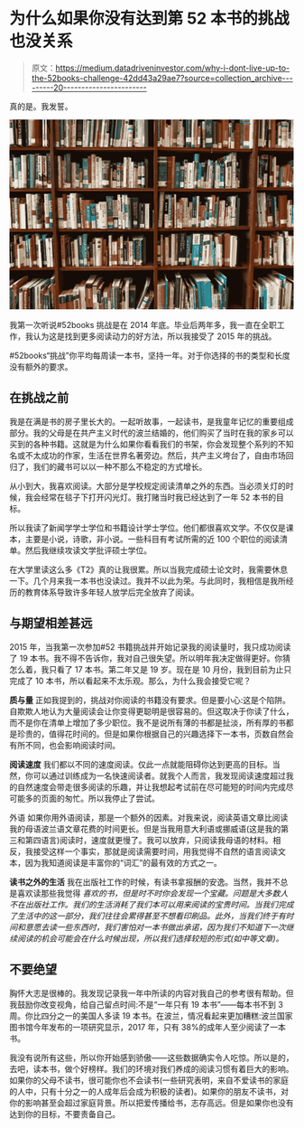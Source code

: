# 为什么如果你没有达到第 52 本书的挑战也没关系

> 原文：<https://medium.datadriveninvestor.com/why-i-dont-live-up-to-the-52books-challenge-42dd43a29ae7?source=collection_archive---------20----------------------->

真的是。我发誓。

![](img/ff773601c6d07081c8833ebb33a886ae.png)

我第一次听说#52books 挑战是在 2014 年底。毕业后两年多，我一直在全职工作，我认为这是找到更多阅读动力的好方法，所以我接受了 2015 年的挑战。

#52books“挑战”你平均每周读一本书，坚持一年。对于你选择的书的类型和长度没有额外的要求。

## 在挑战之前

我是在满是书的房子里长大的。一起听故事，一起读书，是我童年记忆的重要组成部分。我的父母是在共产主义时代的波兰结婚的，他们购买了当时在我的家乡可以买到的各种书籍。这就是为什么如果你看看我们的书架，你会发现整个系列的不知名或不太成功的作家，生活在世界名著旁边。然后，共产主义垮台了，自由市场回归了，我们的藏书可以以一种不那么不稳定的方式增长。

从小到大，我喜欢阅读。大部分是学校规定阅读清单之外的东西。当必须关灯的时候，我会经常在毯子下打开闪光灯。我打赌当时我已经达到了一年 52 本书的目标。

所以我读了新闻学学士学位和书籍设计学士学位。他们都很喜欢文学。不仅仅是课本，主要是小说，诗歌，非小说。一些科目有考试所需的近 100 个职位的阅读清单。然后我继续攻读文学批评硕士学位。

在大学里读这么多《T2》真的让我很累。所以当我完成硕士论文时，我需要休息一下。几个月来我一本书也没读过。我并不以此为荣。与此同时，我相信是我所经历的教育体系导致许多年轻人放学后完全放弃了阅读。

## 与期望相差甚远

2015 年，当我第一次参加#52 书籍挑战并开始记录我的阅读量时，我只成功阅读了 19 本书。我不得不告诉你，我对自己很失望。所以明年我决定做得更好。你猜怎么着，我只看了 17 本书。第二年又是 19 岁。现在是 10 月份，我到目前为止只完成了 10 本书，所以看起来不太乐观。那么，为什么我会接受它呢？

**质与量** 正如我提到的，挑战对你阅读的书籍没有要求。但是要小心:这是个陷阱。自欺欺人地认为大量阅读会让你变得更聪明是很容易的。但这取决于你读了什么，而不是你在清单上增加了多少职位。我不是说所有薄的书都是扯淡，所有厚的书都是珍贵的，值得花时间的。但是如果你根据自己的兴趣选择下一本书，页数自然会有所不同，也会影响阅读时间。

**阅读速度**
我们都以不同的速度阅读。仅此一点就能阻碍你达到更高的目标。当然，你可以通过训练成为一名快速阅读者。就我个人而言，我发现阅读速度超过我的自然速度会带走很多阅读的乐趣，并让我想起考试前在尽可能短的时间内完成尽可能多的页面的匆忙。所以我停止了尝试。

外语
如果你用外语阅读，那是一个额外的因素。对我来说，阅读英语文章比阅读我的母语波兰语文章花费的时间更长。但是当我用意大利语或挪威语(这是我的第三和第四语言)阅读时，速度就更慢了。我可以放弃，只阅读我母语的材料。相反，我接受这样一个事实，那就是阅读需要时间，用我觉得不自然的语言阅读文本，因为我知道阅读是丰富你的“词汇”的最有效的方式之一。

**读书之外的生活**
我在出版社工作的时候，有读书拿报酬的安逸。当然，我并不总是喜欢读那些我觉得 *喜欢的书，但是时不时你会发现一个宝藏。问题是大多数人不在出版社工作。我们的生活消耗了我们本可以用来阅读的宝贵时间。当我们完成了生活中的这一部分，我们往往会累得甚至不想看印刷品。此外，当我们终于有时间和意愿去读一些东西时，我们害怕对一本书做出承诺，因为我们不知道下一次继续阅读的机会可能会在什么时候出现，所以我们选择较短的形式(如中等文章)。*

## 不要绝望

胸怀大志是很棒的。我发现记录我一年中所读的内容对我自己的参考很有帮助。但我鼓励你改变视角，给自己留点时间:不是“一年只有 19 本书”——每本书不到 3 周。你比四分之一的美国人多读 19 本书。在波兰，情况看起来更加糟糕:波兰国家图书馆今年发布的一项研究显示，2017 年，只有 38%的成年人至少阅读了一本书。

我没有说所有这些，所以你开始感到骄傲——这些数据确实令人吃惊。所以是的，去吧，读本书，做个好榜样。我们的环境对我们养成的阅读习惯有着巨大的影响。如果你的父母不读书，很可能你也不会读书(一些研究表明，来自不爱读书的家庭的人中，只有十分之一的人成年后会成为积极的读者)。如果你的朋友不读书，对你的影响甚至会超过家庭背景。所以把爱传播给书，志存高远。但是如果你也没有达到你的目标，不要责备自己。